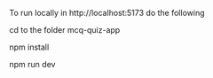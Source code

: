 To run locally in  http://localhost:5173 do the following

cd to the folder mcq-quiz-app

npm install

npm run dev

